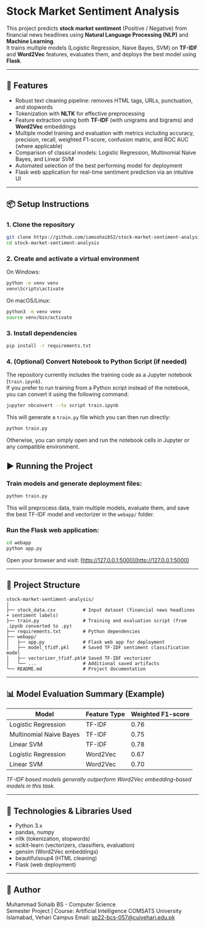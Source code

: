 # Stock Market Sentiment Analysis

This project predicts **stock market sentiment** (Positive / Negative) from financial news headlines using **Natural Language Processing (NLP)** and **Machine Learning**.  
It trains multiple models (Logistic Regression, Naive Bayes, SVM) on **TF-IDF** and **Word2Vec** features, evaluates them, and deploys the best model using **Flask**.

---

## 🚀 Features
- Robust text cleaning pipeline: removes HTML tags, URLs, punctuation, and stopwords  
- Tokenization with **NLTK** for effective preprocessing  
- Feature extraction using both **TF-IDF** (with unigrams and bigrams) and **Word2Vec** embeddings  
- Multiple model training and evaluation with metrics including accuracy, precision, recall, weighted F1-score, confusion matrix, and ROC AUC (where applicable)  
- Comparison of classical models: Logistic Regression, Multinomial Naive Bayes, and Linear SVM  
- Automated selection of the best performing model for deployment  
- Flask web application for real-time sentiment prediction via an intuitive UI  

---

## 📦 Setup Instructions

### 1. Clone the repository
```bash
git clone https://github.com/iamsohaib52/stock-market-sentiment-analysis.git
cd stock-market-sentiment-analysis
```

### 2. Create and activate a virtual environment

On Windows:

```bash
python -m venv venv
venv\Scripts\activate
```

On macOS/Linux:

```bash
python3 -m venv venv
source venv/bin/activate
```

### 3. Install dependencies

```bash
pip install -r requirements.txt
```

### 4. (Optional) Convert Notebook to Python Script (if needed)

The repository currently includes the training code as a Jupyter notebook (`train.ipynb`).  
If you prefer to run training from a Python script instead of the notebook, you can convert it using the following command:

```bash
jupyter nbconvert --to script train.ipynb
```

This will generate a `train.py` file which you can then run directly:

```bash
python train.py
```

Otherwise, you can simply open and run the notebook cells in Jupyter or any compatible environment.

## ▶️ Running the Project

### Train models and generate deployment files:

```bash
python train.py
```

This will preprocess data, train multiple models, evaluate them, and save the best TF-IDF model and vectorizer in the `webapp/` folder.

### Run the Flask web application:

```bash
cd webapp
python app.py
```

Open your browser and visit:
[http://127.0.0.1:5000](http://127.0.0.1:5000)

---

## 📂 Project Structure

```
stock-market-sentiment-analysis/
│
├── stock_data.csv          # Input dataset (financial news headlines + sentiment labels)
├── train.py                # Training and evaluation script (from .ipynb converted to .py)
├── requirements.txt        # Python dependencies
├── webapp/                 
│   ├── app.py              # Flask web app for deployment
│   ├── model_tfidf.pkl     # Saved TF-IDF sentiment classification model
│   ├── vectorizer_tfidf.pkl# Saved TF-IDF vectorizer
│   └── ...                 # Additional saved artifacts
└── README.md               # Project documentation
```

---

## 📊 Model Evaluation Summary (Example)

| Model                   | Feature Type | Weighted F1-score |
| ----------------------- | ------------ | ----------------- |
| Logistic Regression     | TF-IDF       | 0.76              |
| Multinomial Naive Bayes | TF-IDF       | 0.75              |
| Linear SVM              | TF-IDF       | 0.78              |
| Logistic Regression     | Word2Vec     | 0.67              |
| Linear SVM              | Word2Vec     | 0.70              |

*TF-IDF based models generally outperform Word2Vec embedding-based models in this task.*

---

## 🧰 Technologies & Libraries Used

* Python 3.x
* pandas, numpy
* nltk (tokenization, stopwords)
* scikit-learn (vectorizers, classifiers, evaluation)
* gensim (Word2Vec embeddings)
* beautifulsoup4 (HTML cleaning)
* Flask (web deployment)

---

## 👤 Author

Muhammad Sohaib
BS - Computer Science  
Semester Project | Course: Artificial Intelligence
COMSATS University Islamabad, Vehari Campus
Email: [sp22-bcs-057@cuivehari.edu.pk](mailto:sp22-bcs-057@cuivehari.edu.pk)

